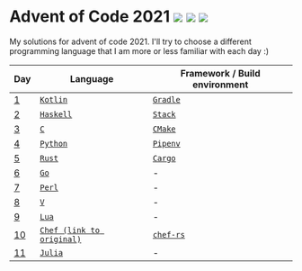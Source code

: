 # Advent of Code 2021 ![](https://img.shields.io/badge/day%20📅-11-blue) ![](https://img.shields.io/badge/days%20completed-11-green) ![](https://img.shields.io/badge/stars%20⭐-22-yellow)

My solutions for advent of code 2021.
I'll try to choose a different programming language that I am more or less familiar with each day :)

| Day             | Language                                                                    | Framework / Build environment                                              |
|-----------------|-----------------------------------------------------------------------------|----------------------------------------------------------------------------|
| [1](01-kotlin)  | [`Kotlin`](https://en.wikipedia.org/wiki/Kotlin_(programming_language))     | [`Gradle`](https://en.wikipedia.org/wiki/Gradle)                           |
| [2](02-haskell) | [`Haskell`](https://en.wikipedia.org/wiki/Haskell_(programming_language))   | [`Stack`](https://en.wikipedia.org/wiki/Stack_(Haskell))                   |
| [3](03-c)       | [`C`](https://en.wikipedia.org/wiki/C_(programming_language))               | [`CMake`](https://en.wikipedia.org/wiki/CMake)                             |
| [4](04-python)  | [`Python`](https://en.wikipedia.org/wiki/Python_(programming_language))     | [`Pipenv`](https://pipenv.pypa.io/)                                        |
| [5](05-rust)    | [`Rust`](https://en.wikipedia.org/wiki/Rust_(programming_language))         | [`Cargo`](https://en.wikipedia.org/wiki/Rust_(programming_language)#Cargo) |
| [6](06-go)      | [`Go`](https://en.wikipedia.org/wiki/Go_(programming_language))             | -                                                                          |
| [7](07-perl)    | [`Perl`](https://en.wikipedia.org/wiki/Perl)                                | -                                                                          |
| [8](08-v)       | [`V`](https://github.com/vlang/v)                                           | -                                                                          |
| [9](09-lua)     | [`Lua`](https://en.wikipedia.org/wiki/Lua_(programming_language))           | -                                                                          |
| [10](10-chef)   | [`Chef (link to original)`](https://www.dangermouse.net/esoteric/chef.html) | [`chef-rs`](https://github.com/Siphalor/chef-rs)                           |
| [11](11-julia)  | [`Julia`](https://en.wikipedia.org/wiki/Julia_(programming_language))       | -                                                                          |

